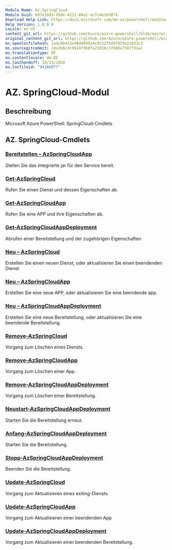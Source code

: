 ```yaml
---
Module Name: Az.SpringCloud
Module Guid: 697e18d3-95de-4211-86a1-ec7c4e163874
Download Help Link: https://docs.microsoft.com/en-us/powershell/module/az.springcloud
Help Version: 1.0.0.0
Locale: en-US
content_git_url: https://github.com/Azure/azure-powershell/blob/master/src/SpringCloud/help/Az.SpringCloud.md
original_content_git_url: https://github.com/Azure/azure-powershell/blob/master/src/SpringCloud/help/Az.SpringCloud.md
ms.openlocfilehash: 1a4c0b421e90d4695e4c9c52f920f929a21033c3
ms.sourcegitcommit: 1de2b6c3c99197958fa2101bc37680e7507f91ac
ms.translationtype: MT
ms.contentlocale: de-DE
ms.lasthandoff: 10/13/2020
ms.locfileid: "94166077"
---
```

# AZ. SpringCloud-Modul
## Beschreibung
Microsoft Azure PowerShell: SpringCloud-Cmdlets

## AZ. SpringCloud-Cmdlets
### [Bereitstellen – AzSpringCloudApp](Deploy-AzSpringCloudApp.md)
Stellen Sie das integrierte jar für den Service bereit.

### [Get-AzSpringCloud](Get-AzSpringCloud.md)
Rufen Sie einen Dienst und dessen Eigenschaften ab.

### [Get-AzSpringCloudApp](Get-AzSpringCloudApp.md)
Rufen Sie eine APP und ihre Eigenschaften ab.

### [Get-AzSpringCloudAppDeployment](Get-AzSpringCloudAppDeployment.md)
Abrufen einer Bereitstellung und der zugehörigen Eigenschaften

### [Neu – AzSpringCloud](New-AzSpringCloud.md)
Erstellen Sie einen neuen Dienst, oder aktualisieren Sie einen beendenden Dienst.

### [Neu – AzSpringCloudApp](New-AzSpringCloudApp.md)
Erstellen Sie eine neue APP, oder aktualisieren Sie eine beendende app.

### [Neu – AzSpringCloudAppDeployment](New-AzSpringCloudAppDeployment.md)
Erstellen Sie eine neue Bereitstellung, oder aktualisieren Sie eine beendende Bereitstellung.

### [Remove-AzSpringCloud](Remove-AzSpringCloud.md)
Vorgang zum Löschen eines Diensts.

### [Remove-AzSpringCloudApp](Remove-AzSpringCloudApp.md)
Vorgang zum Löschen einer App.

### [Remove-AzSpringCloudAppDeployment](Remove-AzSpringCloudAppDeployment.md)
Vorgang zum Löschen einer Bereitstellung.

### [Neustart-AzSpringCloudAppDeployment](Restart-AzSpringCloudAppDeployment.md)
Starten Sie die Bereitstellung erneut.

### [Anfang-AzSpringCloudAppDeployment](Start-AzSpringCloudAppDeployment.md)
Starten Sie die Bereitstellung.

### [Stopp-AzSpringCloudAppDeployment](Stop-AzSpringCloudAppDeployment.md)
Beenden Sie die Bereitstellung.

### [Update-AzSpringCloud](Update-AzSpringCloud.md)
Vorgang zum Aktualisieren eines exiting-Diensts.

### [Update-AzSpringCloudApp](Update-AzSpringCloudApp.md)
Vorgang zum Aktualisieren einer beendenden App

### [Update-AzSpringCloudAppDeployment](Update-AzSpringCloudAppDeployment.md)
Vorgang zum Aktualisieren einer beendenden Bereitstellung.

